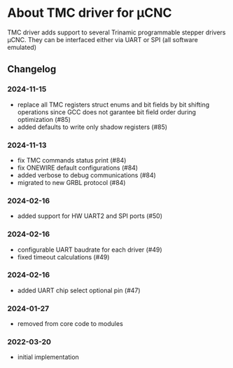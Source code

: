 # About TMC driver for µCNC

TMC driver adds support to several Trinamic programmable stepper drivers µCNC.
They can be interfaced either via UART or SPI (all software emulated)

## Changelog

### 2024-11-15

- replace all TMC registers struct enums and bit fields by bit shifting operations since GCC does not garantee bit field order during optimization (#85)
- added defaults to write only shadow registers (#85)

### 2024-11-13

- fix TMC commands status print (#84)
- fix ONEWIRE default configurations (#84)
- added verbose to debug communications (#84)
- migrated to new GRBL protocol (#84)

### 2024-02-16

- added support for HW UART2 and SPI ports (#50)

### 2024-02-16

- configurable UART baudrate for each driver (#49)
- fixed timeout calculations (#49)

### 2024-02-16

- added UART chip select optional pin (#47)

### 2024-01-27

- removed from core code to modules

### 2022-03-20

- initial implementation
